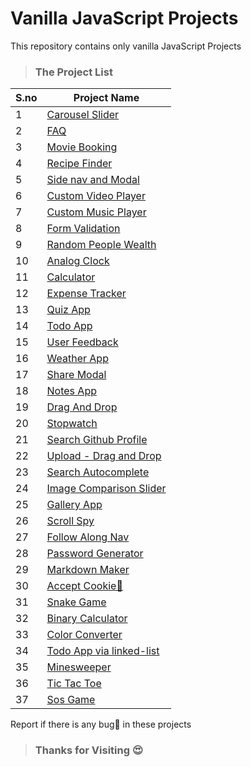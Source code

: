 # Vanilla JavaScript Projects
This repository contains only vanilla JavaScript Projects
> ### The Project List
 | S.no | Project Name |
 | ---- | ---- |
 | 1 | [Carousel Slider](https://github.com/Dinesh1042/Vanilla-JavaScript-Projects/tree/main/Curousel%20Slider) |
 | 2 | [FAQ](https://github.com/Dinesh1042/Vanilla-JavaScript-Projects/tree/main/FAQ) |
 | 3 | [Movie Booking](https://github.com/Dinesh1042/Vanilla-JavaScript-Projects/tree/main/Movie%20Booking) |
 | 4 | [Recipe Finder](https://github.com/Dinesh1042/Vanilla-JavaScript-Projects/tree/main/Recipe%20Finder) |
 | 5 | [Side nav and Modal](https://github.com/Dinesh1042/Vanilla-JavaScript-Projects/tree/main/Side%20nav%20and%20modal) |
 | 6 | [Custom Video Player](https://github.com/Dinesh1042/Vanilla-JavaScript-Projects/tree/main/Custom%20VideoPlayer) |
 | 7 | [Custom Music Player](https://github.com/Dinesh1042/Vanilla-JavaScript-Projects/tree/main/Music%20Player) |
 | 8 | [Form Validation](https://github.com/Dinesh1042/Vanilla-JavaScript-Projects/tree/main/Form%20Validation) |
 | 9 | [Random People Wealth](https://github.com/Dinesh1042/Vanilla-JavaScript-Projects/tree/main/Random%20People%20Wealth) |
 | 10 | [Analog Clock](https://github.com/Dinesh1042/Vanilla-JavaScript-Projects/tree/main/Analog%20Clock) |
 | 11 | [Calculator](https://github.com/Dinesh1042/Vanilla-JavaScript-Projects/tree/main/Calculator) |
 | 12 | [Expense Tracker](https://github.com/Dinesh1042/Vanilla-JavaScript-Projects/tree/main/Expense%20Tracker)|
 | 13 | [Quiz App](https://github.com/Dinesh1042/Vanilla-JavaScript-Projects/tree/main/Quiz%20App) |
 | 14 | [Todo App](https://github.com/Dinesh1042/Vanilla-JavaScript-Projects/tree/main/Todo%20App)|
 | 15 | [User Feedback](https://github.com/Dinesh1042/Vanilla-JavaScript-Projects/tree/main/User%20Feedback) |
 | 16 | [Weather App](https://github.com/Dinesh1042/Vanilla-JavaScript-Projects/tree/main/Weather%20App) |
 | 17 | [Share Modal](https://github.com/Dinesh1042/Vanilla-JavaScript-Projects/tree/main/Share%20Modal) |
 | 18 | [Notes App](https://github.com/Dinesh1042/Vanilla-JavaScript-Projects/tree/main/Notes%20App) |
 | 19 | [Drag And Drop](https://github.com/Dinesh1042/Vanilla-JavaScript-Projects/tree/main/Drag%20And%20Drop)  |
 | 20 | [Stopwatch](https://github.com/Dinesh1042/Vanilla-JavaScript-Projects/tree/main/StopWatch) |
 | 21 | [Search Github Profile](https://github.com/Dinesh1042/Vanilla-JavaScript-Projects/tree/main/Search%20Github%20User) |
 | 22 | [Upload - Drag and Drop](https://github.com/Dinesh1042/Vanilla-JavaScript-Projects/tree/main/Upload%20Drag%20and%20Drop) |
 | 23 | [Search Autocomplete](https://github.com/Dinesh1042/Vanilla-JavaScript-Projects/tree/main/Search%20Autocomplete) |
 | 24 | [Image Comparison Slider](https://github.com/Dinesh1042/Vanilla-JavaScript-Projects/tree/main/Image%20Comparison%20Slider) |
 | 25 | [Gallery App](https://github.com/Dinesh1042/Vanilla-JavaScript-Projects/tree/main/Gallery%20App)  |
 | 26 | [Scroll Spy](https://github.com/Dinesh1042/Vanilla-JavaScript-Projects/tree/main/Scroll%20Spy)   |
 | 27 | [Follow Along Nav](https://github.com/Dinesh1042/Vanilla-JavaScript-Projects/tree/main/Follow%20Along%20Nav)  |
 | 28 | [Password Generator](https://github.com/Dinesh1042/Vanilla-JavaScript-Projects/tree/main/Password%20Generator) |
 | 29 | [Markdown Maker](https://github.com/Dinesh1042/Vanilla-JavaScript-Projects/tree/main/Markdown%20Maker)   |
 | 30 | [Accept Cookie🍪](https://github.com/Dinesh1042/Vanilla-JavaScript-Projects/tree/main/Accept%20Cookie%20%F0%9F%8D%AA)  |
 | 31 | [Snake Game](https://github.com/Dinesh1042/Vanilla-JavaScript-Projects/tree/main/Snake%20Game)            |
 | 32 | [Binary Calculator](https://github.com/Dinesh1042/Vanilla-JavaScript-Projects/tree/main/Binary%20Calculator)    |
 | 33 | [Color Converter](https://github.com/Dinesh1042/Vanilla-JavaScript-Projects/tree/main/Color%20Converter)     |
 | 34 | [Todo App via linked-list](https://github.com/Dinesh1042/Vanilla-JavaScript-Projects/tree/main/Todo%20App%20via%20Linked-list) |
 | 35 | [Minesweeper](https://github.com/Dinesh1042/Vanilla-JavaScript-Projects/tree/main/Minesweeper)  |
 | 36 | [Tic Tac Toe](https://github.com/Dinesh1042/Vanilla-JavaScript-Projects/tree/main/Tic%20Tac%20Toe) |
 | 37 | [Sos Game](https://github.com/Dinesh1042/Vanilla-JavaScript-Projects/tree/main/Sos%20Game)  |
 
 
 Report if there is any bug🐛 in these projects

 > ### Thanks for Visiting 😍
 
 
